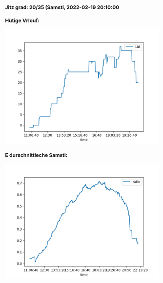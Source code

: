 ### Jitz grad: 20/35 (Samsti, 2022-02-19 20:10:00

### Hütige Vrlouf:
![Graph](Today.png)

### E durschnittleche Samsti:
![Graph](Samsti.png)